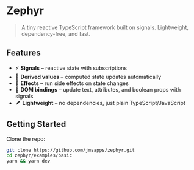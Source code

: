 # Zephyr

> A tiny reactive TypeScript framework built on signals.
> Lightweight, dependency-free, and fast.

## Features

- ⚡ **Signals** – reactive state with subscriptions
- 🔄 **Derived values** – computed state updates automatically
- 🎯 **Effects** – run side effects on state changes
- 🧩 **DOM bindings** – update text, attributes, and boolean props with signals
- 🪶 **Lightweight** – no dependencies, just plain TypeScript/JavaScript

## Getting Started

Clone the repo:

```bash
git clone https://github.com/jmsapps/zephyr.git
cd zephyr/examples/basic
yarn && yarn dev
```
